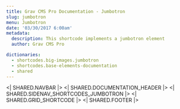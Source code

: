 ```yaml
---
title: Grav CMS Pro Documentation - Jumbotron
slug: jumbotron
menu: Jumbotron
date: '03/30/2017 6:00am'
metadata:
  description: This shortcode implements a jumbotron element
  author: Grav CMS Pro

dictionaries:
  - shortcodes.big-images.jumbotron
  - shortcodes.base-elements-documentation
  - shared
---
```


<| SHARED.NAVBAR |>
<| SHARED.DOCUMENTATION_HEADER |>
<| SHARED.SIDENAV_SHORTCODES_JUMBOTRON |>
<| SHARED.GRID_SHORTCODE |>
<| SHARED.FOOTER |>

